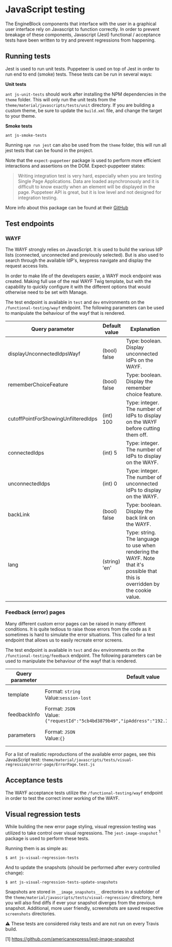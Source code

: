 # JavaScript testing

The EngineBlock components that interface with the user in a graphical user interface rely on Javascript to function 
correctly. In order to prevent breakage of these components, Javascript (Jest) functional / acceptance tests have been 
written to try and prevent regressions from happening.

## Running tests
Jest is used to run unit tests. Puppeteer is used on top of Jest in order to run end to end (smoke) tests. These tests 
can be run in several ways:

**Unit tests**

`ant js-unit-tests` should work after installing the NPM dependencies in the `theme` folder. This will only run the unit 
tests from the `theme/material/javascripts/tests/unit` directory. If you are building a custom theme, be sure to update
the `build.xml` file, and change the target to your theme.

**Smoke tests**
 
`ant js-smoke-tests`

Running  `npm run jest` can also be used from the `theme` folder, this will run all jest tests that can be found in the project.

Note that the `expect-puppeteer` package is used to perform more efficient interactions and assertions on the DOM. Expect-puppeteer states:

> Writing integration test is very hard, especially when you are testing Single Page Applications. Data are loaded asynchronously and it is difficult to know exactly when an element will be displayed in the page.
  Puppeteer API is great, but it is low level and not designed for integration testing.
  
More info about this package can be found at their [GitHub](https://github.com/smooth-code/jest-puppeteer/tree/master/packages/expect-puppeteer)

## Test endpoints

### WAYF
The WAYF strongly relies on JavasScript. It is used to build the various IdP lists (connected, unconnected and previously selected).
But is also used to search through the available IdP's, keypress navigate and display the request access lists.

In order to make life of the developers easier, a WAYF mock endpoint was created. Making full use of the real WAYF
Twig template, but with the capability to quickly configure it with the different options that would otherwise need to
be set with Manage.

The test endpoint is available in `test` and `dev` environments on the `/functional-testing/wayf` endpoint. The following
parameters can be used to manipulate the behaviour of the wayf that is rendered.

| **Query parameter** | **Default value** | **Explanation** |
|---|----|----|
| displayUnconnectedIdpsWayf | (bool) false | Type: boolean. Display unconnected IdPs on the WAYF. | 
| rememberChoiceFeature | (bool) false | Type: boolean. Display the remember choice feature. | 
| cutoffPointForShowingUnfilteredIdps | (int) 100 | Type: integer. The number of IdPs to display on the WAYF before cutting them off. | 
| connectedIdps | (int) 5 | Type: integer. The number of IdPs to display on the WAYF. | 
| unconnectedIdps | (int) 0 | Type: integer. The number of unconnected IdPs to display on the WAYF. | 
| backLink | (bool) false | Type: boolean. Display the back link on the WAYF. | 
| lang | (string) 'en' | Type: string. The language to use when rendering the WAYF. Note that it's possible that this is overridden by the cookie value. | 

### Feedback (error) pages
Many different custom error pages can be raised in many different conditions. It is quite tedious to raise those errors from the code as it sometimes is hard to simulate the error situations. This called for a test endpoint that allows us to easily recreate error screens.

The test endpoint is available in `test` and `dev` environments on the `/functional-testing/feedback` endpoint. The following
parameters can be used to manipulate the behaviour of the wayf that is rendered.

| **Query parameter** | **Default value** | **Explanation** |
|---|----|----|
|template|Format: `string`<br>Value:`session-lost`|Render the error feedback template, identified by one of the templates found in `theme/material/templates/modules/Authentication/View/Feedback`|
|feedbackInfo|Format: `JSON`<br>Value:`{"requestId":"5cb4bd3879b49","ipAddress":"192.168.66.98","artCode":"31914"}`|Can be filled with any parameter that can be rendered in the feedback information section of the feedback page.|
|parameters|Format: `JSON`<br>Value:`{}`|Some templates might require additional twig parameters, this parameter allows you to pass these additional parameters in JSON format.|

For a list of realistic reproductions of the available error pages, see this JavasScript test: `theme/material/javascripts/tests/visual-regression/error-page/ErrorPage.test.js`

## Acceptance tests
The WAYF acceptance tests utilize the `/functional-testing/wayf` endpoint in order to test the correct inner working of
the WAYF.

## Visual regression tests
While building the new error page styling, visual regression testing was utilized to take control over visual regressions. The `jest-image-snapshot` <sup>1</sup> package is used to perform these tests.

Running them is as simple as:

`$ ant js-visual-regression-tests`

And to update the snapshots (should be performed after every controlled change):

`$ ant js-visual-regression-tests-update-snapshots`

Snapshots are stored in `__image_snapshots__` directories in a subfolder of the `theme/material/javascripts/tests/visual-regression/` directory, here you will also find diffs if ever your snapshot diverges from the previous snapshot.
Additional, more user friendly, screenshots are saved respective `screenshots` directories.

:warning: These tests are considered risky tests and are not run on every Travis build. 

[1] https://github.com/americanexpress/jest-image-snapshot